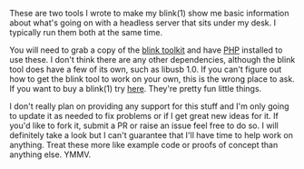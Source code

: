 These are two tools I wrote to make my blink(1) show me basic information about what's going on with a headless server that sits under my desk. I typically run them both at the same time.

You will need to grab a copy of the [blink toolkit](https://github.com/todbot/blink1.git) and have [PHP](http://php.net) installed to use these. I don't think there are any other dependencies, although the blink tool does have a few of its own, such as libusb 1.0. If you can't figure out how to get the blink tool to work on your own, this is the wrong place to ask. If you want to buy a blink(1) try [here](https://blink1.thingm.com/). They're pretty fun little things.

I don't really plan on providing any support for this stuff and I'm only going to update it as needed to fix problems or if I get great new ideas for it. If you'd like to fork it, submit a PR or raise an issue feel free to do so. I will definitely take a look but I can't guarantee that I'll have time to help work on anything. Treat these more like example code or proofs of concept than anything else. YMMV.
